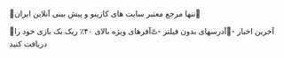 💎تنها مرجع معتبر سایت های کازینو و پیش بینی آنلاین ایران💎

🔴آخرین اخبار -🔰آدرسهای بدون فیلتر -♨️آفرهای ویژه بالای ۴۰٪ ریک بک بازی خود را دریافت کنید
